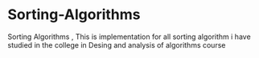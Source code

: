 # Sorting-Algorithms
Sorting Algorithms , This is implementation for all sorting algorithm i have studied in the college in  Desing and analysis of algorithms course 
